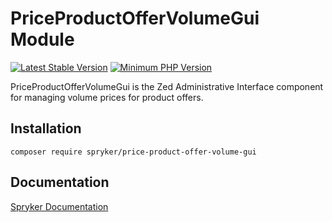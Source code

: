 # PriceProductOfferVolumeGui Module
[![Latest Stable Version](https://poser.pugx.org/spryker/price-product-offer-volume-gui/v/stable.svg)](https://packagist.org/packages/spryker/price-product-offer-volume-gui)
[![Minimum PHP Version](https://img.shields.io/badge/php-%3E%3D%208.3-8892BF.svg)](https://php.net/)

PriceProductOfferVolumeGui is the Zed Administrative Interface component for managing volume prices for product offers.

## Installation

```
composer require spryker/price-product-offer-volume-gui
```

## Documentation

[Spryker Documentation](https://docs.spryker.com)
